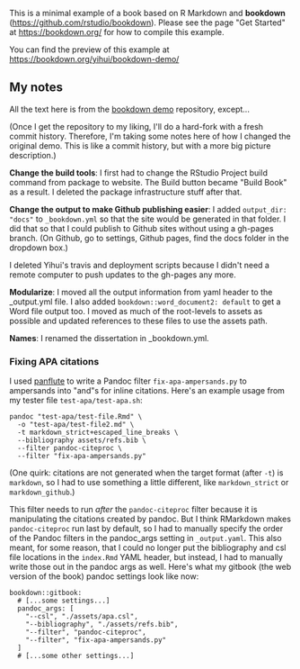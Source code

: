 This is a minimal example of a book based on R Markdown and **bookdown**
(https://github.com/rstudio/bookdown). Please see the page "Get Started" at
https://bookdown.org/ for how to compile this example.

You can find the preview of this example at
https://bookdown.org/yihui/bookdown-demo/

## My notes

All the text here is from the 
[bookdown demo](https://github.com/rstudio/bookdown-demo) repository, except...

(Once I get the repository to my liking, I'll do a hard-fork with a fresh commit
history. Therefore, I'm taking some notes here of how I changed the original
demo. This is like a commit history, but with a more big picture description.)

**Change the build tools**: I first had to change the RStudio Project build
command from package to website. The Build button became "Build Book" as a
result. I deleted the package infrastructure stuff after that.

**Change the output to make Github publishing easier**: I added `output_dir: "docs"` 
to `_bookdown.yml` so that the site would be generated in that folder.
I did that so that I could publish to Github sites without using a gh-pages
branch. (On Github, go to settings, Github pages, find the docs folder in the
dropdown box.)

I deleted Yihui's travis and deployment scripts because I didn't need a remote
computer to push updates to the gh-pages any more.

**Modularize**: I moved all the output information from yaml header to the
_output.yml file. I also added `bookdown::word_document2: default` to get a Word
file output too. I moved as much of the root-levels to assets as possible and 
updated references to these files to use the assets path.

**Names**: I renamed the dissertation in _bookdown.yml.

### Fixing APA citations

I used [panflute](http://scorreia.com/software/panflute/index.html) to write a
Pandoc filter `fix-apa-ampersands.py` to ampersands into "and"s for inline
citations. Here's an example usage from my tester file `test-apa/test-apa.sh`:

```
pandoc "test-apa/test-file.Rmd" \
  -o "test-apa/test-file2.md" \
  -t markdown_strict+escaped_line_breaks \
  --bibliography assets/refs.bib \
  --filter pandoc-citeproc \
  --filter "fix-apa-ampersands.py"
```

(One quirk: citations are not generated when the target format (after `-t`) is
`markdown`, so I had to use something a little different, like `markdown_strict`
or `markdown_github`.)

This filter needs to run _after_ the `pandoc-citeproc` filter because it is
manipulating the citations created by pandoc. But I think RMarkdown makes
`pandoc-citeproc` run last by default, so I had to manually specify the order of
the Pandoc filters in the pandoc_args setting in `_output.yaml`. This also
meant, for some reason, that I could no longer put the bibliography and csl file
locations in the `index.Rmd` YAML header, but instead, I had to manually write
those out in the pandoc args as well. Here's what my gitbook (the web version of
the book) pandoc settings look like now:

```
bookdown::gitbook:
  # [...some settings...]
  pandoc_args: [
    "--csl", "./assets/apa.csl",
    "--bibliography", "./assets/refs.bib",
    "--filter", "pandoc-citeproc",
    "--filter", "fix-apa-ampersands.py"
  ]
  # [...some other settings...]
```

